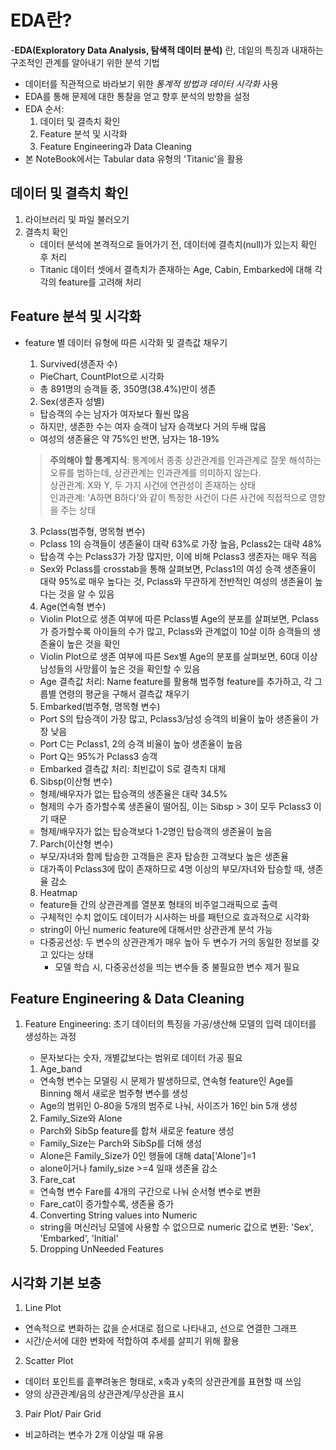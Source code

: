 # EDA란?

-**EDA(Exploratory Data Analysis, 탐색적 데이터 분석)** 란, 데잍의 특징과 내재하는 구조적인 관계를 알아내기 위한 분석 기법
- 데이터를 직관적으로 바라보기 위한 *통계적 방법과 데이터 시각화* 사용
- EDA를 통해 문제에 대한 통찰을 얻고 향후 분석의 방향을 설정
- EDA 순서:
    1) 데이터 및 결측치 확인
    2) Feature 분석 및 시각화
    3) Feature Engineering과 Data Cleaning
- 본 NoteBook에서는 Tabular data 유형의 'Titanic'을 활용
    
## 데이터 및 결측치 확인
1. 라이브러리 및 파일 불러오기
2. 결측치 확인
    - 데이터 분석에 본격적으로 들어가기 전, 데이터에 결측치(null)가 있는지 확인 후 처리
    - Titanic 데이터 셋에서 결측치가 존재하는 Age, Cabin, Embarked에 대해 각각의 feature를 고려해 처리
   
## Feature 분석 및 시각화

- feature 별 데이터 유형에 따른 시각화 및 결측값 채우기

    1) Survived(생존자 수)
    - PieChart, CountPlot으로 시각화
    - 총 891명의 승객들 중, 350명(38.4%)만이 생존
    
    2) Sex(생존자 성별)
    - 탑승객의 수는 남자가 여자보다 훨씬 많음
    - 하지만, 생존한 수는 여자 승객이 남자 승객보다 거의 두배 많음
    - 여성의 생존율은 약 75%인 반면, 남자는 18-19%
    
    > **주의해야 할 통계지식**: 통계에서 종종 상관관계를 인과관계로 잘못 해석하는 오류를 범하는데, 상관관계는 인과관계를 의미하지 않는다.  
    상관관계: X와 Y, 두 가지 사건에 연관성이 존재하는 상태  
    인과관계: 'A하면 B하다'와 같이 특정한 사건이 다른 사건에 직접적으로 영향을 주는 상태
    
    
    3) Pclass(범주형, 명목형 변수)
    - Pclass 1의 승객들이 생존율이 대략 63%로 가장 높음, Pclass2는 대략 48%
    - 탑승객 수는 Pclass3가 가장 많지만, 이에 비해 Pclass3 생존자는 매우 적음
    - Sex와 Pclass를 crosstab을 통해 살펴보면, Pclass1의 여성 승객 생존율이 대략 95%로 매우 높다는 것, Pclass와 무관하게 전반적인 여성의 생존율이 높다는 것을 알 수 있음
    
    4) Age(연속형 변수)
    - Violin Plot으로 생존 여부에 따른 Pclass별 Age의 분포를 살펴보면, Pclass가 증가할수록 아이들의 수가 많고,  Pclass와 관계없이 10살 이하 승객들의 생존율이 높은 것을 확인
    - Violin Plot으로 생존 여부에 따른 Sex별 Age의 분포를 살펴보면, 60대 이상 남성들의 사망률이 높은 것을 확인할 수 있음
    - Age 결측값 처리: Name feature를 활용해 범주형 feature를 추가하고, 각 그룹별 연령의 평균을 구해서 결측값 채우기
    
    5) Embarked(범주형, 명목형 변수)
    - Port S의 탑승객이 가장 많고, Pclass3/남성 승객의 비율이 높아 생존율이 가장 낮음
    - Port C는 Pclass1, 2의 승객 비율이 높아 생존율이 높음
    - Port Q는 95%가 Pclass3 승객
    - Embarked 결측값 처리: 최빈값이 S로 결측치 대체
    
    6) Sibsp(이산형 변수)
    - 형제/배우자가 없는 탑승객의 생존율은 대략 34.5%
    - 형제의 수가 증가할수록 생존율이 떨어짐, 이는 Sibsp > 3이 모두 Pclass3 이기 때문
    - 형제/배우자가 없는 탑승객보다 1-2명인 탑승객의 생존율이 높음
    
    7) Parch(이산형 변수)
    - 부모/자녀와 함께 탑승한 고객들은 혼자 탑승한 고객보다 높은 생존율
    - 대가족이 Pclass3에 많이 존재하므로 4명 이상의 부모/자녀와 탑승할 때, 생존율 감소
    
    8) Heatmap
    - feature들 간의 상관관계를 열분포 형태의 비주얼그래픽으로 출력
    - 구체적인 수치 없이도 데이터가 시사하는 바를 패턴으로 효과적으로 시각화
    - string이 아닌 numeric feature에 대해서만 상관관계 분석 가능
    - 다중공선성: 두 변수의 상관관계가 매우 높아 두 변수가 거의 동일한 정보를 갖고 있다는 상태
        - 모델 학습 시, 다중공선성을 띄는 변수들 중 불필요한 변수 제거 필요
    
    
    
## Feature Engineering & Data Cleaning

1. Feature Engineering: 초기 데이터의 특징을 가공/생산해 모델의 입력 데이터를 생성하는 과정
    - 문자보다는 숫자, 개별값보다는 범위로 데이터 가공 필요

    1) Age_band
    - 연속형 변수는 모델링 시 문제가 발생하므로, 연속형 feature인 Age를 Binning 해서 새로운 범주형 변수를 생성
    - Age의 범위인 0-80을 5개의 범주로 나눠, 사이즈가 16인 bin 5개 생성
    
    2) Family_Size와 Alone
    - Parch와 SibSp feature를 합쳐 새로운 feature 생성
    - Family_Size는 Parch와 SibSp를 더해 생성
    - Alone은 Family_Size가 0인 행들에 대해 data['Alone']=1
    - alone이거나 family_size >=4 일때 생존율 감소
    
    3) Fare_cat
    - 연속형 변수 Fare를 4개의 구간으로 나눠 순서형 변수로 변환
    - Fare_cat이 증가할수록, 생존율 증가
    
    4) Converting String values into Numeric
    - string을 머신러닝 모델에 사용할 수 없으므로 numeric 값으로 변환: 'Sex', 'Embarked', 'Initial' 
    
    5) Dropping UnNeeded Features


## 시각화 기본 보충

1. Line Plot
- 연속적으로 변화하는 값을 순서대로 점으로 나타내고, 선으로 연결한 그래프
- 시간/순서에 대한 변화에 적합하여 추세를 살피기 위해 활용

2. Scatter Plot
- 데이터 포인트를 흩뿌려놓은 형태로, x축과 y축의 상관관계를 표현할 때 쓰임
- 양의 상관관계/음의 상관관계/무상관을 표시

3. Pair Plot/ Pair Grid
- 비교하려는 변수가 2개 이상일 때 유용
